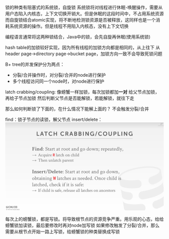 
锁的种类有阻塞式的系统锁，自旋锁
系统锁将对线程进行休眠-唤醒操作，需要从用户态陷入内核态，上下文切换开销大。但是休眠的这段时间中，不占用系统资源
而自旋锁结合atomic实现，将不断地检测锁资源是否被释放，这同样也是一个消耗系统资源的操作。但是线程不用陷入内核态，没有上下文切换

编程语言通常将这两种锁结合，Java中的锁，会先自旋再休眠(使用系统锁)

hash table的加锁较好实现，因为所有线程的加锁方向都是相同的，从上往下
从header page->directory page->bucket page，加锁方向一致不会导致死锁问题

B+ tree的并发保护分为两点：
- 分裂/合并操作时，对分裂/合并的node进行保护
- 多个线程访问同一个node时，对node进行保护

latch crabbing/coupling: 像螃蟹一样加锁，每次加锁都加**一对**
给父节点加锁，再给子节点加锁
然后判断父节点是否能解锁，若能解锁，就往下走

那么如何判断锁了下面的，在什么情况下能解上面的？
不会触发分裂/合并

find：锁子节点的读锁，解父节点
insert/delete：
![image.png](https://raw.githubusercontent.com/ren77281/pigco-image/main/img/202408080953579.png)

每次上的螃蟹锁，都是写锁。将导致根节点的资源竞争严重。用乐观的心态，给给螃蟹锁加读锁，最后要修改时再对node加写锁
如果修改触发了分裂/合并，那么需要从根节点开始一路上写锁，给螃蟹锁的种类替换成写锁